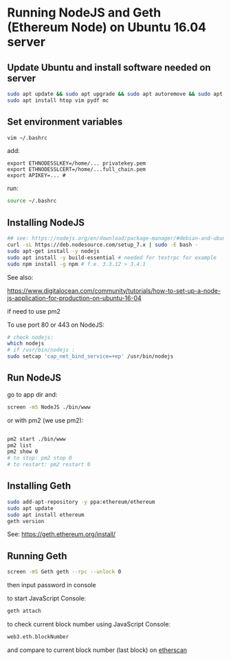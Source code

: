 
# Running NodeJS and Geth (Ethereum Node) on Ubuntu 16.04 server

## Update Ubuntu and install software needed on server

````sh
sudo apt update && sudo apt upgrade && sudo apt autoremove && sudo apt install -f
sudo apt install htop vim pydf mc
````

## Set environment variables

````sh
vim ~/.bashrc
````

add:

````
export ETHNODESSLKEY=/home/... privatekey.pem
export ETHNODESSLCERT=/home/...full_chain.pem
export APIKEY=... #
````

run:
````sh
source ~/.bashrc
````

## Installing NodeJS

````sh
## see: https://nodejs.org/en/download/package-manager/#debian-and-ubuntu-based-linux-distributions
curl -sL https://deb.nodesource.com/setup_7.x | sudo -E bash -
sudo apt-get install -y nodejs
sudo apt install -y build-essential # needed for testrpc for example
sudo npm install -g npm # f.e. 3.3.12 > 3.4.1
````
See also:

https://www.digitalocean.com/community/tutorials/how-to-set-up-a-node-js-application-for-production-on-ubuntu-16-04

if need to use pm2

To use port 80 or 443 on NodeJS:

````sh
# check nodejs:
which nodejs
# if /usr/bin/nodejs :
sudo setcap 'cap_net_bind_service=+ep' /usr/bin/nodejs
````

## Run NodeJS

go to app dir and:

````sh
screen -mS NodeJS ./bin/www
````

or with pm2 (we use pm2):


````sh

pm2 start ./bin/www
pm2 list
pm2 show 0
# to stop: pm2 stop 0
# to restart: pm2 restart 0
````


## Installing Geth

````sh
sudo add-apt-repository -y ppa:ethereum/ethereum
sudo apt update
sudo apt install ethereum
geth version
````

See: https://geth.ethereum.org/install/

## Running Geth

````sh
screen -mS Geth geth --rpc --unlock 0
````

then input password in console

to start JavaScript Console:

````sh
geth attach
````

to check current block number using JavaScript Console:

````sh
web3.eth.blockNumber
````
and compare to current block number (last block) on [etherscan](https://etherscan.io)

